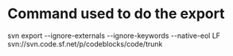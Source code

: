 # Command used to do the export
svn export --ignore-externals --ignore-keywords --native-eol LF svn://svn.code.sf.net/p/codeblocks/code/trunk

